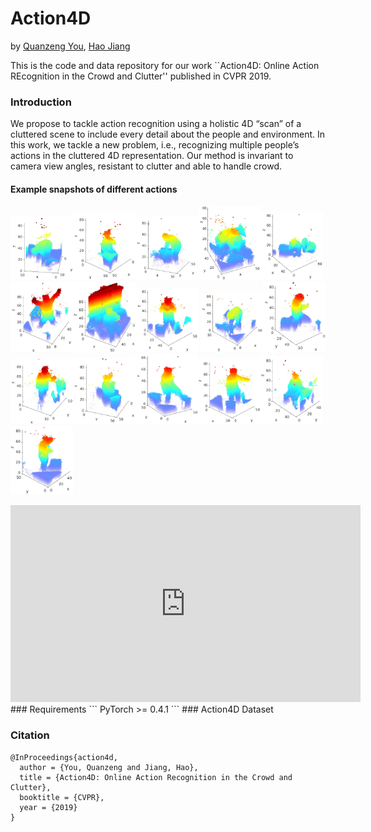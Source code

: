 # Action4D

by [Quanzeng You](http://cs.rochester.edu/u/qyou/), [Hao Jiang](http://hao-jiang.net)

This is the code and data repository for our work ``Action4D: Online Action REcognition in the Crowd and Clutter'' published in CVPR 2019. 

### Introduction
We propose to tackle action recognition using a holistic 4D “scan” of a cluttered scene to include every detail
about the people and environment. In this work, we tackle a new
problem, i.e., recognizing multiple people’s actions in the
cluttered 4D representation.
Our method is invariant to
camera view angles, resistant to clutter and able to handle crowd.

#### Example snapshots of different actions

<img src="figures/actions/bend.jpg" alt="Bending" width="100"><img src="figures/actions/drink.jpg" alt="Drinking" width="100"><img src="figures/actions/lift.jpg" alt="Lifting" width="100"><img src="figures/actions/push.jpg" alt="Pushing/Pulling" width="100"><img src="figures/actions/squat.jpg" alt="Squatting" width="100"><img src="figures/actions/yawn.jpg" alt="yawning" width="100"><img src="figures/actions/call.jpg" alt="Calling" width="100"><img src="figures/actions/eat.jpg" alt="Eating" width="100">
<img src="figures/actions/open_drawer.jpg" alt="Opening Drawer" width="100"><img src="figures/actions/read.jpg" alt="Read" width="100"><img src="figures/actions/wave.jpg" alt="Waving" width="100"><img src="figures/actions/clap.jpg" alt="Clapping" width="100"><img src="figures/actions/kick.jpg" alt="Kicking" width="100"><img src="figures/actions/point.jpg" alt="Pointing" width="100"><img src="figures/actions/sit.jpg" alt="Sitting" width="100"><img src="figures/actions/web.jpg" alt="Browsing cell phone" width="100">

<iframe width="560" height="315" src="https://www.youtube.com/embed/IcgK7HxQ-tQ" frameborder="0" allow="accelerometer; autoplay; encrypted-media; gyroscope; picture-in-picture" allowfullscreen></iframe>
### Requirements
```
PyTorch >= 0.4.1
```
### Action4D Dataset

### Citation

    @InProceedings{action4d,
      author = {You, Quanzeng and Jiang, Hao},
      title = {Action4D: Online Action Recognition in the Crowd and Clutter},
      booktitle = {CVPR},
      year = {2019}
    }
